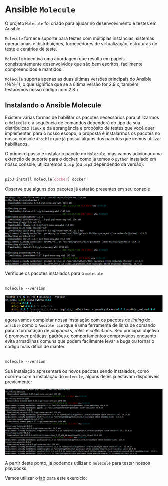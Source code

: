 Ansible `Molecule`
=======================================================

O projeto `Molecule` foi criado para ajudar no desenvolvimento e testes em Ansible.

`Molecule` fornece suporte para testes com múltiplas instâncias, sistemas operacionais e distribuições, fornecedores de virtualização, estruturas de teste e cenários de teste.

`Molecule` incentiva uma abordagem que resulta em papéis consistentemente desenvolvidos que são bem escritos, facilmente compreendidos e mantidos.

`Molecule` suporta apenas as duas últimas versões principais do Ansible (N/N-1), o que significa que se a última versão for 2.9.x, também testaremos nosso código com 2.8.x.

Instalando o Ansible Molecule
---------------------------------------------------

Existem várias formas de habilitar os pacotes necessários para utilizarmos o `Molecule` e a sequência de comandos dependerá do tipo da sua distribuiçao `linux` e da abrangência e propósito de testes que você quer implementar, para o nosso escopo, a proposta é instalarmos os pacotes no nosso console `Ansible` que já possui alguns dos pacotes que iremos utilizar habilitados.

O primeiro passo é instalar o pacote do `Molecule`, mas vamos adicionar uma extenção de suporte para o docker, como já temos o `python` instalado em nosso console, utilizaremos o `pip` (ou `pip3` dependendo da versão):

```css

pip3 install molecule[docker] docker

```
Observe que alguns dos pacotes já estarão presentes em seu console

![installing Molecule](images/05-02-01.png)

Verifique os pacotes instalados para o `molecule`

```css

molecule --version

```

![Molecule Version](images/05-02-02.png)

agora vamos completar nossa instalação com os pacotes de _linting_ do `ansible` como o `Ansible Lint`que é uma ferramenta de linha de comando para a formatação de _playbooks_, _roles_ e _collections_. Seu principal objetivo é promover práticas, padrões e comportamentos comprovados enquanto evita armadilhas comuns que podem facilmente levar a bugs ou tornar o código mais difícil de manter.

```css

molecule --version

```

Sua instalação apresentará os novos pacotes sendo instalados, como ocorreu com a instalação do `molecule`, alguns deles já estavam disponíveis previamente:

![Installing lint](images/05-02-03.png)

A partir deste ponto, já podemos utilizar o `molecule` para testar nossos playbooks.

Vamos utilizar o [lab](labs/01-lab.md) para este exercício: